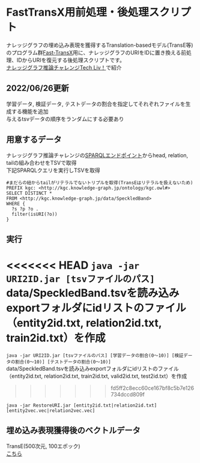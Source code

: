 # FastTransX用前処理・後処理スクリプト
ナレッジグラフの埋め込み表現を獲得するTranslation-basedモデル(TransE等)のプログラム群[Fast-TransX](https://github.com/thunlp/Fast-TransX)用に、ナレッジグラフのURIをIDに置き換える前処理、IDからURIを復元する後処理スクリプトです。  
[ナレッジグラフ推論チャレンジTech Liv！](https://www.slideshare.net/KnowledgeGraph/part-2tech-live-238950488)で紹介  
  
## 2022/06/26更新
学習データ, 検証データ, テストデータの割合を指定してそれぞれファイルを生成する機能を追加  
与えるtsvデータの順序をランダムにする必要あり

## 用意するデータ
ナレッジグラフ推論チャレンジの[SPARQLエンドポイント](http://knowledge-graph.jp/sparql.html)からhead, relation, tailの組み合わせをTSVで取得  
下記SPARQLクエリを実行しTSVを取得  
```
#まだらの紐からtailがリテラルでないトリプルを取得(TransEはリテラルを扱えないため)
PREFIX kgc: <http://kgc.knowledge-graph.jp/ontology/kgc.owl#>
SELECT DISTINCT *
FROM <http://kgc.knowledge-graph.jp/data/SpeckledBand>
WHERE {
  ?s ?p ?o .
  filter(isURI(?o))
}
```

## 実行


<<<<<<< HEAD
`java -jar URI2ID.jar [tsvファイルのパス]`  
data/SpeckledBand.tsvを読み込みexportフォルダにidリストのファイル（entity2id.txt, relation2id.txt, train2id.txt）を作成  
=======
`java -jar URI2ID.jar [tsvファイルのパス] [学習データの割合(0〜10)] [検証データの割合(0〜10)] [テストデータの割合(0〜10)]`  
data/SpeckledBand.tsvを読み込みexportフォルダにidリストのファイル（entity2id.txt, relation2id.txt, train2id.txt, valid2id.txt, test2id.txt）を作成  
>>>>>>> fd5ff2c8ecc60ce167bf8c5b7e126734dccd809f

`java -jar RestoreURI.jar [entity2id.txt|relation2id.txt] [entity2vec.vec|relation2vec.vec]`  
  
## 埋め込み表現獲得後のベクトルデータ
TransE(500次元, 100エポック)  
[こちら](https://github.com/KnowledgeGraphJapan/KGRC-Tools/tree/master/ToolsforFastTransX/vector)
